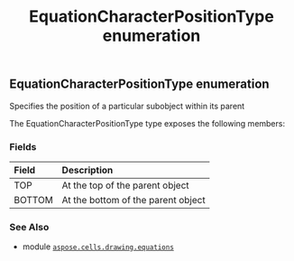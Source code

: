 ﻿---
title: EquationCharacterPositionType enumeration
second_title: Aspose.Cells for Python via .NET API References
description: 
type: docs
weight: 190
url: /aspose.cells.drawing.equations/equationcharacterpositiontype/
is_root: false
---

## EquationCharacterPositionType enumeration

Specifies the position of a particular subobject within its parent



The EquationCharacterPositionType type exposes the following members:

### Fields
| Field | Description |
| :- | :- |
| TOP | At the top of the parent object |
| BOTTOM | At the bottom of the parent object |



### See Also
* module [`aspose.cells.drawing.equations`](..)
